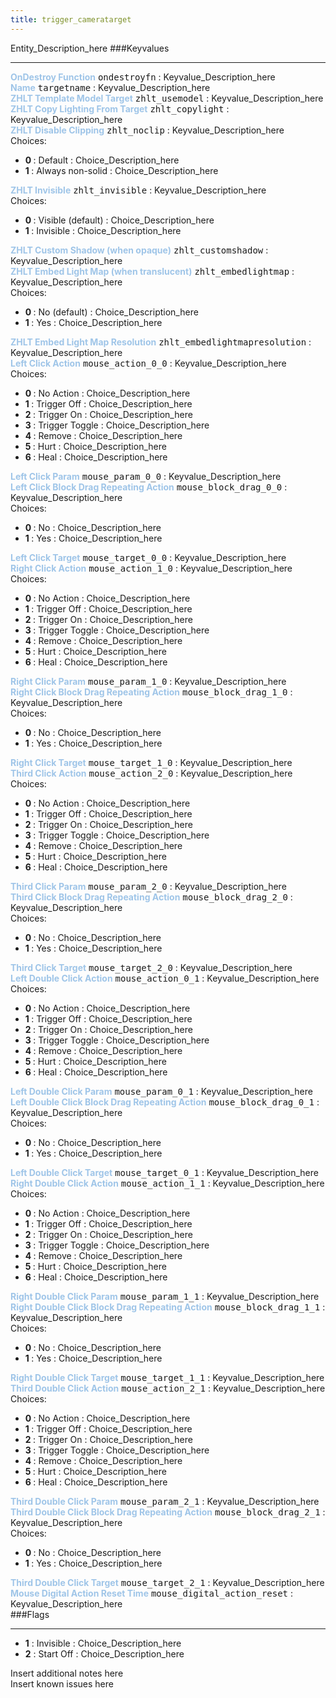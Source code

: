 ```yaml
---
title: trigger_cameratarget
---
```


Entity_Description_here
###Keyvalues
<hr>
<div class="entityentry" markdown="1">
<span style="color:#9fc5e8;"><b>OnDestroy Function</b></span> <kbd  class="tooltip" data-tooltip="string">ondestroyfn</kbd> :
Keyvalue_Description_here
</div>
<div class="entityentry" markdown="1">
<span style="color:#9fc5e8;"><b>Name</b></span> <kbd  class="tooltip" data-tooltip="target_source">targetname</kbd> :
Keyvalue_Description_here
</div>
<div class="entityentry" markdown="1">
<span style="color:#9fc5e8;"><b>ZHLT Template Model Target</b></span> <kbd  class="tooltip" data-tooltip="string">zhlt_usemodel</kbd> :
Keyvalue_Description_here
</div>
<div class="entityentry" markdown="1">
<span style="color:#9fc5e8;"><b>ZHLT Copy Lighting From Target</b></span> <kbd  class="tooltip" data-tooltip="string">zhlt_copylight</kbd> :
Keyvalue_Description_here
</div>
<div class="entityentry" markdown="1">
<span style="color:#9fc5e8;"><b>ZHLT Disable Clipping</b></span> <kbd  class="tooltip" data-tooltip="choices">zhlt_noclip</kbd> :
Keyvalue_Description_here
<div class="accordion">
<input type="checkbox" id="accordion-1" name="accordion-checkbox" hidden>
<label class="accordion-header" for="accordion-1">
<i class="icon icon-arrow-right mr-1"></i>
Choices:
</label>
<div class="accordion-body">
<ul>
<li><b>0 </b></span> : Default : Choice_Description_here</li>
<li><b>1 </b></span> : Always non-solid : Choice_Description_here</li>
</ul>
</div>
</div>
</div>
<div class="entityentry" markdown="1">
<span style="color:#9fc5e8;"><b>ZHLT Invisible</b></span> <kbd  class="tooltip" data-tooltip="choices">zhlt_invisible</kbd> :
Keyvalue_Description_here
<div class="accordion">
<input type="checkbox" id="accordion-2" name="accordion-checkbox" hidden>
<label class="accordion-header" for="accordion-2">
<i class="icon icon-arrow-right mr-1"></i>
Choices:
</label>
<div class="accordion-body">
<ul>
<li><b>0 </b></span> : Visible (default) : Choice_Description_here</li>
<li><b>1 </b></span> : Invisible : Choice_Description_here</li>
</ul>
</div>
</div>
</div>
<div class="entityentry" markdown="1">
<span style="color:#9fc5e8;"><b>ZHLT Custom Shadow (when opaque)</b></span> <kbd  class="tooltip" data-tooltip="string">zhlt_customshadow</kbd> :
Keyvalue_Description_here
</div>
<div class="entityentry" markdown="1">
<span style="color:#9fc5e8;"><b>ZHLT Embed Light Map (when translucent)</b></span> <kbd  class="tooltip" data-tooltip="choices">zhlt_embedlightmap</kbd> :
Keyvalue_Description_here
<div class="accordion">
<input type="checkbox" id="accordion-3" name="accordion-checkbox" hidden>
<label class="accordion-header" for="accordion-3">
<i class="icon icon-arrow-right mr-1"></i>
Choices:
</label>
<div class="accordion-body">
<ul>
<li><b>0 </b></span> : No (default) : Choice_Description_here</li>
<li><b>1 </b></span> : Yes : Choice_Description_here</li>
</ul>
</div>
</div>
</div>
<div class="entityentry" markdown="1">
<span style="color:#9fc5e8;"><b>ZHLT Embed Light Map Resolution</b></span> <kbd  class="tooltip" data-tooltip="integer">zhlt_embedlightmapresolution</kbd> :
Keyvalue_Description_here
</div>
<div class="entityentry" markdown="1">
<span style="color:#9fc5e8;"><b>Left Click Action</b></span> <kbd  class="tooltip" data-tooltip="choices">mouse_action_0_0</kbd> :
Keyvalue_Description_here
<div class="accordion">
<input type="checkbox" id="accordion-4" name="accordion-checkbox" hidden>
<label class="accordion-header" for="accordion-4">
<i class="icon icon-arrow-right mr-1"></i>
Choices:
</label>
<div class="accordion-body">
<ul>
<li><b>0 </b></span> : No Action : Choice_Description_here</li>
<li><b>1 </b></span> : Trigger Off : Choice_Description_here</li>
<li><b>2 </b></span> : Trigger On : Choice_Description_here</li>
<li><b>3 </b></span> : Trigger Toggle : Choice_Description_here</li>
<li><b>4 </b></span> : Remove : Choice_Description_here</li>
<li><b>5 </b></span> : Hurt : Choice_Description_here</li>
<li><b>6 </b></span> : Heal : Choice_Description_here</li>
</ul>
</div>
</div>
</div>
<div class="entityentry" markdown="1">
<span style="color:#9fc5e8;"><b>Left Click Param</b></span> <kbd  class="tooltip" data-tooltip="string">mouse_param_0_0</kbd> :
Keyvalue_Description_here
</div>
<div class="entityentry" markdown="1">
<span style="color:#9fc5e8;"><b>Left Click Block Drag Repeating Action</b></span> <kbd  class="tooltip" data-tooltip="choices">mouse_block_drag_0_0</kbd> :
Keyvalue_Description_here
<div class="accordion">
<input type="checkbox" id="accordion-5" name="accordion-checkbox" hidden>
<label class="accordion-header" for="accordion-5">
<i class="icon icon-arrow-right mr-1"></i>
Choices:
</label>
<div class="accordion-body">
<ul>
<li><b>0 </b></span> : No : Choice_Description_here</li>
<li><b>1 </b></span> : Yes : Choice_Description_here</li>
</ul>
</div>
</div>
</div>
<div class="entityentry" markdown="1">
<span style="color:#9fc5e8;"><b>Left Click Target</b></span> <kbd  class="tooltip" data-tooltip="string">mouse_target_0_0</kbd> :
Keyvalue_Description_here
</div>
<div class="entityentry" markdown="1">
<span style="color:#9fc5e8;"><b>Right Click Action</b></span> <kbd  class="tooltip" data-tooltip="choices">mouse_action_1_0</kbd> :
Keyvalue_Description_here
<div class="accordion">
<input type="checkbox" id="accordion-6" name="accordion-checkbox" hidden>
<label class="accordion-header" for="accordion-6">
<i class="icon icon-arrow-right mr-1"></i>
Choices:
</label>
<div class="accordion-body">
<ul>
<li><b>0 </b></span> : No Action : Choice_Description_here</li>
<li><b>1 </b></span> : Trigger Off : Choice_Description_here</li>
<li><b>2 </b></span> : Trigger On : Choice_Description_here</li>
<li><b>3 </b></span> : Trigger Toggle : Choice_Description_here</li>
<li><b>4 </b></span> : Remove : Choice_Description_here</li>
<li><b>5 </b></span> : Hurt : Choice_Description_here</li>
<li><b>6 </b></span> : Heal : Choice_Description_here</li>
</ul>
</div>
</div>
</div>
<div class="entityentry" markdown="1">
<span style="color:#9fc5e8;"><b>Right Click Param</b></span> <kbd  class="tooltip" data-tooltip="string">mouse_param_1_0</kbd> :
Keyvalue_Description_here
</div>
<div class="entityentry" markdown="1">
<span style="color:#9fc5e8;"><b>Right Click Block Drag Repeating Action</b></span> <kbd  class="tooltip" data-tooltip="choices">mouse_block_drag_1_0</kbd> :
Keyvalue_Description_here
<div class="accordion">
<input type="checkbox" id="accordion-7" name="accordion-checkbox" hidden>
<label class="accordion-header" for="accordion-7">
<i class="icon icon-arrow-right mr-1"></i>
Choices:
</label>
<div class="accordion-body">
<ul>
<li><b>0 </b></span> : No : Choice_Description_here</li>
<li><b>1 </b></span> : Yes : Choice_Description_here</li>
</ul>
</div>
</div>
</div>
<div class="entityentry" markdown="1">
<span style="color:#9fc5e8;"><b>Right Click Target</b></span> <kbd  class="tooltip" data-tooltip="string">mouse_target_1_0</kbd> :
Keyvalue_Description_here
</div>
<div class="entityentry" markdown="1">
<span style="color:#9fc5e8;"><b>Third Click Action</b></span> <kbd  class="tooltip" data-tooltip="choices">mouse_action_2_0</kbd> :
Keyvalue_Description_here
<div class="accordion">
<input type="checkbox" id="accordion-8" name="accordion-checkbox" hidden>
<label class="accordion-header" for="accordion-8">
<i class="icon icon-arrow-right mr-1"></i>
Choices:
</label>
<div class="accordion-body">
<ul>
<li><b>0 </b></span> : No Action : Choice_Description_here</li>
<li><b>1 </b></span> : Trigger Off : Choice_Description_here</li>
<li><b>2 </b></span> : Trigger On : Choice_Description_here</li>
<li><b>3 </b></span> : Trigger Toggle : Choice_Description_here</li>
<li><b>4 </b></span> : Remove : Choice_Description_here</li>
<li><b>5 </b></span> : Hurt : Choice_Description_here</li>
<li><b>6 </b></span> : Heal : Choice_Description_here</li>
</ul>
</div>
</div>
</div>
<div class="entityentry" markdown="1">
<span style="color:#9fc5e8;"><b>Third Click Param</b></span> <kbd  class="tooltip" data-tooltip="string">mouse_param_2_0</kbd> :
Keyvalue_Description_here
</div>
<div class="entityentry" markdown="1">
<span style="color:#9fc5e8;"><b>Third Click Block Drag Repeating Action</b></span> <kbd  class="tooltip" data-tooltip="choices">mouse_block_drag_2_0</kbd> :
Keyvalue_Description_here
<div class="accordion">
<input type="checkbox" id="accordion-9" name="accordion-checkbox" hidden>
<label class="accordion-header" for="accordion-9">
<i class="icon icon-arrow-right mr-1"></i>
Choices:
</label>
<div class="accordion-body">
<ul>
<li><b>0 </b></span> : No : Choice_Description_here</li>
<li><b>1 </b></span> : Yes : Choice_Description_here</li>
</ul>
</div>
</div>
</div>
<div class="entityentry" markdown="1">
<span style="color:#9fc5e8;"><b>Third Click Target</b></span> <kbd  class="tooltip" data-tooltip="string">mouse_target_2_0</kbd> :
Keyvalue_Description_here
</div>
<div class="entityentry" markdown="1">
<span style="color:#9fc5e8;"><b>Left Double Click Action</b></span> <kbd  class="tooltip" data-tooltip="choices">mouse_action_0_1</kbd> :
Keyvalue_Description_here
<div class="accordion">
<input type="checkbox" id="accordion-10" name="accordion-checkbox" hidden>
<label class="accordion-header" for="accordion-10">
<i class="icon icon-arrow-right mr-1"></i>
Choices:
</label>
<div class="accordion-body">
<ul>
<li><b>0 </b></span> : No Action : Choice_Description_here</li>
<li><b>1 </b></span> : Trigger Off : Choice_Description_here</li>
<li><b>2 </b></span> : Trigger On : Choice_Description_here</li>
<li><b>3 </b></span> : Trigger Toggle : Choice_Description_here</li>
<li><b>4 </b></span> : Remove : Choice_Description_here</li>
<li><b>5 </b></span> : Hurt : Choice_Description_here</li>
<li><b>6 </b></span> : Heal : Choice_Description_here</li>
</ul>
</div>
</div>
</div>
<div class="entityentry" markdown="1">
<span style="color:#9fc5e8;"><b>Left Double Click Param</b></span> <kbd  class="tooltip" data-tooltip="string">mouse_param_0_1</kbd> :
Keyvalue_Description_here
</div>
<div class="entityentry" markdown="1">
<span style="color:#9fc5e8;"><b>Left Double Click Block Drag Repeating Action</b></span> <kbd  class="tooltip" data-tooltip="choices">mouse_block_drag_0_1</kbd> :
Keyvalue_Description_here
<div class="accordion">
<input type="checkbox" id="accordion-11" name="accordion-checkbox" hidden>
<label class="accordion-header" for="accordion-11">
<i class="icon icon-arrow-right mr-1"></i>
Choices:
</label>
<div class="accordion-body">
<ul>
<li><b>0 </b></span> : No : Choice_Description_here</li>
<li><b>1 </b></span> : Yes : Choice_Description_here</li>
</ul>
</div>
</div>
</div>
<div class="entityentry" markdown="1">
<span style="color:#9fc5e8;"><b>Left Double Click Target</b></span> <kbd  class="tooltip" data-tooltip="string">mouse_target_0_1</kbd> :
Keyvalue_Description_here
</div>
<div class="entityentry" markdown="1">
<span style="color:#9fc5e8;"><b>Right Double Click Action</b></span> <kbd  class="tooltip" data-tooltip="choices">mouse_action_1_1</kbd> :
Keyvalue_Description_here
<div class="accordion">
<input type="checkbox" id="accordion-12" name="accordion-checkbox" hidden>
<label class="accordion-header" for="accordion-12">
<i class="icon icon-arrow-right mr-1"></i>
Choices:
</label>
<div class="accordion-body">
<ul>
<li><b>0 </b></span> : No Action : Choice_Description_here</li>
<li><b>1 </b></span> : Trigger Off : Choice_Description_here</li>
<li><b>2 </b></span> : Trigger On : Choice_Description_here</li>
<li><b>3 </b></span> : Trigger Toggle : Choice_Description_here</li>
<li><b>4 </b></span> : Remove : Choice_Description_here</li>
<li><b>5 </b></span> : Hurt : Choice_Description_here</li>
<li><b>6 </b></span> : Heal : Choice_Description_here</li>
</ul>
</div>
</div>
</div>
<div class="entityentry" markdown="1">
<span style="color:#9fc5e8;"><b>Right Double Click Param</b></span> <kbd  class="tooltip" data-tooltip="string">mouse_param_1_1</kbd> :
Keyvalue_Description_here
</div>
<div class="entityentry" markdown="1">
<span style="color:#9fc5e8;"><b>Right Double Click Block Drag Repeating Action</b></span> <kbd  class="tooltip" data-tooltip="choices">mouse_block_drag_1_1</kbd> :
Keyvalue_Description_here
<div class="accordion">
<input type="checkbox" id="accordion-13" name="accordion-checkbox" hidden>
<label class="accordion-header" for="accordion-13">
<i class="icon icon-arrow-right mr-1"></i>
Choices:
</label>
<div class="accordion-body">
<ul>
<li><b>0 </b></span> : No : Choice_Description_here</li>
<li><b>1 </b></span> : Yes : Choice_Description_here</li>
</ul>
</div>
</div>
</div>
<div class="entityentry" markdown="1">
<span style="color:#9fc5e8;"><b>Right Double Click Target</b></span> <kbd  class="tooltip" data-tooltip="string">mouse_target_1_1</kbd> :
Keyvalue_Description_here
</div>
<div class="entityentry" markdown="1">
<span style="color:#9fc5e8;"><b>Third Double Click Action</b></span> <kbd  class="tooltip" data-tooltip="choices">mouse_action_2_1</kbd> :
Keyvalue_Description_here
<div class="accordion">
<input type="checkbox" id="accordion-14" name="accordion-checkbox" hidden>
<label class="accordion-header" for="accordion-14">
<i class="icon icon-arrow-right mr-1"></i>
Choices:
</label>
<div class="accordion-body">
<ul>
<li><b>0 </b></span> : No Action : Choice_Description_here</li>
<li><b>1 </b></span> : Trigger Off : Choice_Description_here</li>
<li><b>2 </b></span> : Trigger On : Choice_Description_here</li>
<li><b>3 </b></span> : Trigger Toggle : Choice_Description_here</li>
<li><b>4 </b></span> : Remove : Choice_Description_here</li>
<li><b>5 </b></span> : Hurt : Choice_Description_here</li>
<li><b>6 </b></span> : Heal : Choice_Description_here</li>
</ul>
</div>
</div>
</div>
<div class="entityentry" markdown="1">
<span style="color:#9fc5e8;"><b>Third Double Click Param</b></span> <kbd  class="tooltip" data-tooltip="string">mouse_param_2_1</kbd> :
Keyvalue_Description_here
</div>
<div class="entityentry" markdown="1">
<span style="color:#9fc5e8;"><b>Third Double Click Block Drag Repeating Action</b></span> <kbd  class="tooltip" data-tooltip="choices">mouse_block_drag_2_1</kbd> :
Keyvalue_Description_here
<div class="accordion">
<input type="checkbox" id="accordion-15" name="accordion-checkbox" hidden>
<label class="accordion-header" for="accordion-15">
<i class="icon icon-arrow-right mr-1"></i>
Choices:
</label>
<div class="accordion-body">
<ul>
<li><b>0 </b></span> : No : Choice_Description_here</li>
<li><b>1 </b></span> : Yes : Choice_Description_here</li>
</ul>
</div>
</div>
</div>
<div class="entityentry" markdown="1">
<span style="color:#9fc5e8;"><b>Third Double Click Target</b></span> <kbd  class="tooltip" data-tooltip="string">mouse_target_2_1</kbd> :
Keyvalue_Description_here
</div>
<div class="entityentry" markdown="1">
<span style="color:#9fc5e8;"><b>Mouse Digital Action Reset Time</b></span> <kbd  class="tooltip" data-tooltip="string">mouse_digital_action_reset</kbd> :
Keyvalue_Description_here
</div>
###Flags
<hr>
<div class="entityflags">
<ul>
<li><b>1</b></span> : Invisible : Choice_Description_here</li>
<li><b>2</b></span> : Start Off : Choice_Description_here</li>
</ul>
</div>
<div class="notices blue">Insert additional notes here</div>
<div class="notices red">Insert known issues here</div>
